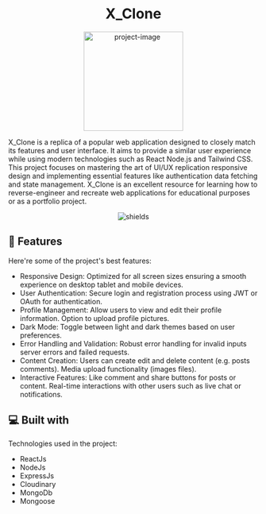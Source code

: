 <h1 align="center" id="title">X_Clone</h1>

<p align="center"><img src="https://upload.wikimedia.org/wikipedia/commons/5/5a/X_icon_2.svg" alt="project-image" width="200px"></p>

<p id="description">X_Clone is a replica of a popular web application designed to closely match its features and user interface. It aims to provide a similar user experience while using modern technologies such as React Node.js and Tailwind CSS. This project focuses on mastering the art of UI/UX replication responsive design and implementing essential features like authentication data fetching and state management. X_Clone is an excellent resource for learning how to reverse-engineer and recreate web applications for educational purposes or as a portfolio project.</p>

<p align="center"><img src="https://img.shields.io/badge/byHimanshu-X_Clone-blue" alt="shields"></p>

  
  
<h2>🧐 Features</h2>

Here're some of the project's best features:

*   Responsive Design: Optimized for all screen sizes ensuring a smooth experience on desktop tablet and mobile devices.
*   User Authentication: Secure login and registration process using JWT or OAuth for authentication.
*   Profile Management: Allow users to view and edit their profile information. Option to upload profile pictures.
*   Dark Mode: Toggle between light and dark themes based on user preferences.
*   Error Handling and Validation: Robust error handling for invalid inputs server errors and failed requests.
*   Content Creation: Users can create edit and delete content (e.g. posts comments). Media upload functionality (images files).
*   Interactive Features: Like comment and share buttons for posts or content. Real-time interactions with other users such as live chat or notifications.

  
  
<h2>💻 Built with</h2>

Technologies used in the project:

*   ReactJs
*   NodeJs
*   ExpressJs
*   Cloudinary
*   MongoDb
*   Mongoose
